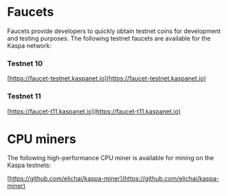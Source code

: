 # Faucets

Faucets provide developers to quickly obtain testnet coins for development and testing purposes. The following testnet faucets are available for the Kaspa network:

### Testnet 10
[https://faucet-testnet.kaspanet.io](https://faucet-testnet.kaspanet.io)

### Testnet 11
[https://faucet-t11.kaspanet.io](https://faucet-t11.kaspanet.io)


# CPU miners

The following high-performance CPU miner is available for mining on the Kaspa testnets:

[https://github.com/elichai/kaspa-miner](https://github.com/elichai/kaspa-miner)